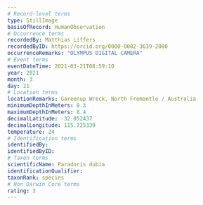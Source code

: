 ```yaml
---
# Record-level terms
type: StillImage
basisOfRecord: HumanObservation
# Occurrence terms
recordedBy: Matthias Liffers
recordedByID: https://orcid.org/0000-0002-3639-2080
occurrenceRemarks: "OLYMPUS DIGITAL CAMERA"
# Event terms
eventDateTime: 2021-03-21T08:59:10
year: 2021
month: 3
day: 21
# Location terms
locationRemarks: Gareenup Wreck, North Fremantle / Australia
minimumDepthInMeters: 8.3
maximumDepthInMeters: 8.4
decimalLatitude: -32.052437
decimalLongitude: 115.725339
temperature: 24
# Identification terms
identifiedBy: 
identifiedByID: 
# Taxon terms
scientificName: Paradoris dubia
identificationQualifier: 
taxonRank: species
# Non Darwin Core terms
rating: 3
---
```

